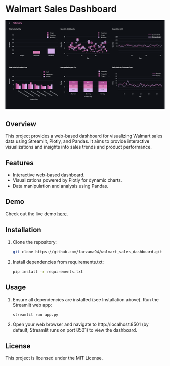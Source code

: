 # Walmart Sales Dashboard

![Project Image](assets/dashboard.png)

## Overview
This project provides a web-based dashboard for visualizing Walmart sales data using Streamlit, Plotly, and Pandas. It aims to provide interactive visualizations and insights into sales trends and product performance.

## Features
- Interactive web-based dashboard.
- Visualizations powered by Plotly for dynamic charts.
- Data manipulation and analysis using Pandas.

## Demo
Check out the live demo [here](https://salesdashboard-walmart.streamlit.app/).

## Installation
1. Clone the repository:
   ```bash
   git clone https://github.com/farzana94/walmart_sales_dashboard.git
   ```
   
2. Install dependencies from requirements.txt:

    ```bash
    pip install -r requirements.txt
    ```
   
## Usage
1. Ensure all dependencies are installed (see Installation above).
    Run the Streamlit web app:
    ```bash
    streamlit run app.py
    ```
2. Open your web browser and navigate to http://localhost:8501 (by default, Streamlit runs on port 8501) to view the dashboard.

## License
This project is licensed under the MIT License.